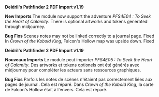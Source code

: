**Deidril's Pathfinder 2 PDF Import v1.19**

**New Imports**
The module now support the adventure *PFS4E04 : To Seek the Heart of Calamity*. 
There is optional artworks and tokens generated through midjourney.

**Bug Fixs**
Scenes notes may not be linked correctly to a journal page. Fixed
In *Crown of the Kobold King*, Falcon's Hollow map was upside down. Fixed

**Deidril's Pathfinder 2 PDF Import v1.19**

**Nouveaux Imports**
Le module peut importer *PFS4E05 : To Seek the Heart of Calamity*. 
Des artworks et tokens optionels ont été générés avec midjourney pour compléter les acteurs sans ressources graphiques.

**Bug Fixs**
Parfois les notes de scènes n'étaient pas correctement liées aux pages de journal. Cela est réparé.
Dans *Crown of the Kobold King*, la carte de Falcon's Hollow était à l'envers. Cela est réparé.

